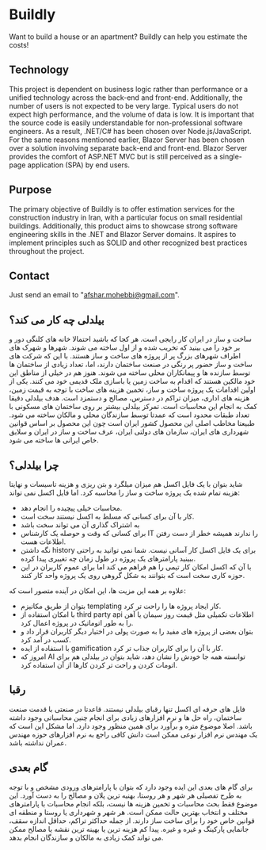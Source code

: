 # Buildly
Want to build a house or an apartment? Buildly can help you estimate the costs!

## Technology
This project is dependent on business logic rather than performance or a unified technology across the back-end and front-end. Additionally, the number of users is not expected to be very large. Typical users do not expect high performance, and the volume of data is low. It is important that the source code is easily understandable for non-professional software engineers. As a result, .NET/C# has been chosen over Node.js/JavaScript. For the same reasons mentioned earlier, Blazor Server has been chosen over a solution involving separate back-end and front-end. Blazor Server provides the comfort of ASP.NET MVC but is still perceived as a single-page application (SPA) by end users.

## Purpose
The primary objective of Buildly is to offer estimation services for the construction industry in Iran, with a particular focus on small residential buildings. Additionally, this product aims to showcase strong software engineering skills in the .NET and Blazor Server domains. It aspires to implement principles such as SOLID and other recognized best practices throughout the project.

## Contact
Just send an email to "afshar.mohebbi@gmail.com".

## بیلدلی چه کار می کند؟
ساخت و ساز در ایران کار رایجی است. هر کجا که باشید احتمالا خانه های کلنگی دور و بر خود را می بینید که تخریب شده و از اول ساخته می شوند. شهرها و شهرک های اطراف شهرهای بزرگ پر از پروژه های ساخت و ساز هستند. با این که شرکت های ساخت و ساز حضور پر رنگی در صنعت ساختمان دارند، اما، تعداد زیادی از ساختمان ها توسط سازنده ها و پیمانکاران محلی ساخته می شوند. هنوز هم در خیلی از مناطق این خود مالکین هستند که اقدام به ساخت زمین یا باسازی ملک قدیمی خود می کنند. یکی از اولین اقدامات یک پروژه ساخت و ساز، تخمین هزینه های ساخت با توجه به قیمت زمین، هزینه های اداری، میزان تراکم در دسترس، مصالح و دستمزد است. هدف بیلدلی دقیقا کمک  به انجام این محاسبات است. تمرکز بیلدلی بیشتر بر روی ساختمان های مسکونی با تعداد طبقات محدود است که عمدتا توسط سازندگان محلی و مالکان ساخته می شود. طبیعتا مخاطب اصلی این محصول کشور ایران است چون این محصول بر اساس قوانین شهرداری های ایران، سازمان های دولتی ایران، عرف ساخت و ساز در ایران و سلایق خاص ایرانی ها ساخته می شود.

## چرا بیلدلی؟
شاید بتوان با یک فایل اکسل هم میزان میلگرد و بتن ریزی و هزینه تاسیسات و نهایتا هزینه تمام شده یک پروژه ساخت و ساز را محاسبه کرد. اما فایل اکسل نمی تواند:
* محاسبات خیلی پیچیده را انجام دهد.
* کار با آن برای کسانی که مسلط به اکسل نیستند سخت است.
* به اشتراک گذاری آن می تواند سخت باشد
* برای کسانی که وقت و حوصله یک کارشناس IT را ندارند همیشه خطر از دست رفتن اطلاعات هست.
* نگه داشتن history برای یک فایل اکسل کار آسانی نیست. شما نمی توانید به راحتی ببینید پارامترهای یک پروژه در طول زمان چه تغییری پیدا کرده.
* با آن که اکسل امکان کار تیمی را هم فراهم می کند اما برای عموم کاربران در این حوزه کاری سخت است که بتوانند به شکل گروهی روی یک پروژه واحد کار کنند.

علاوه بر همه این مزیت ها، این امکان در آینده متصور است که:
* بتوان از طریق مکانیزم templating کار ایجاد پروژه ها را راحت تر کرد.
* با امکان استفاده از third party api اطلاعات تکمیلی مثل قیمت روز سیمان یا آهن را به طور اتوماتیک در پروژه اعمال کرد.
* بتوان بعضی از پروژه های مفید را به صورت پولی در اختیار دیگر کاربران قرار داد و کسب در آمد کرد.
* با استفاده از ایده gamification کار با آن را برای کاربران جذاب تر کرد.
* امروز که AI توانسته همه جا خودش را نشان دهد، شاید بتوان در بیلدلی هم برای اتومات کردن و راحت تر کردن کارها از آن استفاده کرد.

## رقبا
فایل های حرفه ای اکسل تنها رقبای بیلدلی نیستند. قاعدتا در صنعتی با قدمت صنعت ساختمان، راه حل ها و نرم افزارهای زیادی برای انجام چنین محاسباتی وجود داشته باشد. اصلا موضوع متره و برآورد برای همین منظور وجود دارد. اما مشکل این است که یک مهندس نرم افزار نوعی ممکن است دانش کافی راجع به نرم افزارهای حوزه مهندس عمران نداشته باشد.

## گام بعدی
برای گام های بعدی این ایده وجود دارد که بتوان با پارامترهای ورودی مشخص و با توجه به طرح تفصیلی هر شهر و هر روستا، بهنیه ترین پلان و مصالح را به دست آورد. این موضوع فقط بحث محاسبات و تخمین هزینه ها نیست، بلکه انجام محاسبات با پارامترهای مختلف و انتخاب بهترین حالت ممکن است. هر شهر و شهرداری یا روستا و منطقه ای قوانین خاص خود را برای ساخت ساز دارند. از جمله حداکثر تراکم، حداقل اندازه سقف، جانمایی پارکینگ و غیره و غیره. پیدا کم هزینه ترین یا بهینه ترین نقشه یا مصالح ممکن می تواند کمک زیادی به مالکان و سازندگان انجام بدهد.
